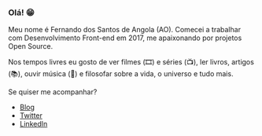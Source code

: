 ### Olá! 😁

Meu nome é Fernando dos Santos de Angola (AO). Comecei a trabalhar com Desenvolvimento Front-end em 2017, me apaixonando por projetos Open Source.

Nos tempos livres eu gosto de ver filmes (🎞️) e séries (📺), ler livros, artigos (📚), ouvir música (🎵) e filosofar sobre a vida, o universo e tudo mais.

Se quiser me acompanhar?

<ul>
  <li>
    <a href="https://fernandodossantos.netlify.app/" target="_blank" title="Meu Blog">Blog</a>
  </li>
  <li>
    <a href="https://twitter.com/codder404" target="_blank" title="Meu Twitter">Twitter</a>
  </li>
  <li>
    <a href="https://www.linkedin.com/in/fernando-dos-santos-6712aa145/" target="_blank" title="Meu Linkedin">LinkedIn</a>
  </li>
</ul>

